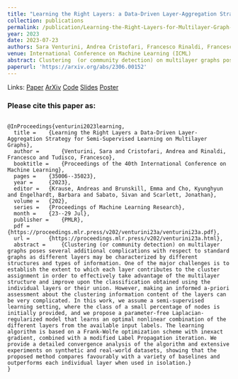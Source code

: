 ```yaml
---
title: "Learning the Right Layers: a Data-Driven Layer-Aggregation Strategy for Semi-Supervised Learning on Multilayer Graphs"
collection: publications
permalink: /publication/Learning-the-Right-Layers-for-Multilayer-Graph-Classification
year: 2023
date: 2023-07-23
authors: Sara Venturini, Andrea Cristofari, Francesco Rinaldi, Francesco Tudisco
venue: International Conference on Machine Learning (ICML)
abstract: Clustering  (or community detection) on multilayer graphs poses several additional complications with respect to standard graphs as different layers may be characterized by different structures and types of information. One of the major challenges is to establish the extent to which each layer contributes to the cluster assignment in order to effectively take advantage of the multilayer structure and improve upon the classification obtained using the individual layers or their union. However, making an informed a-priori assessment about the clustering information content of the layers can be very complicated. In this work, we assume a semi-supervised learning setting, where the class of a small percentage of nodes is initially provided,  and we propose a parameter-free Laplacian-regularized model that learns an optimal nonlinear combination of the different layers from the available input labels. The learning algorithm is based on a Frank-Wolfe optimization scheme with inexact gradient, combined with a modified Label Propagation iteration. We provide a detailed convergence analysis of the algorithm and extensive experiments on synthetic and real-world datasets, showing that the proposed method  compares favourably with a variety of baselines and  outperforms each individual layer when used in isolation.
paperurl: 'https://arxiv.org/abs/2306.00152'
---
```


Links: [Paper](https://proceedings.mlr.press/v202/venturini23a/venturini23a.pdf) [ArXiv](https://arxiv.org/abs/2306.00152) [Code](https://github.com/saraventurini/Learning-the-right-layers-on-multilayer-graphs) [Slides](https://saraventurini.github.io/files/ICML23_slides.pdf) [Poster](https://saraventurini.github.io/files/ICML23_poster.pdf)

<h3>Please cite this paper as:</h3>

```

@InProceedings{venturini2023learning,
  title = 	 {Learning the Right Layers a Data-Driven Layer-Aggregation Strategy for Semi-Supervised Learning on Multilayer Graphs},
  author =       {Venturini, Sara and Cristofari, Andrea and Rinaldi, Francesco and Tudisco, Francesco},
  booktitle = 	 {Proceedings of the 40th International Conference on Machine Learning},
  pages = 	 {35006--35023},
  year = 	 {2023},
  editor = 	 {Krause, Andreas and Brunskill, Emma and Cho, Kyunghyun and Engelhardt, Barbara and Sabato, Sivan and Scarlett, Jonathan},
  volume = 	 {202},
  series = 	 {Proceedings of Machine Learning Research},
  month = 	 {23--29 Jul},
  publisher =    {PMLR},
  pdf = 	 {https://proceedings.mlr.press/v202/venturini23a/venturini23a.pdf},
  url = 	 {https://proceedings.mlr.press/v202/venturini23a.html},
  abstract = 	 {Clustering (or community detection) on multilayer graphs poses several additional complications with respect to standard graphs as different layers may be characterized by different structures and types of information. One of the major challenges is to establish the extent to which each layer contributes to the cluster assignment in order to effectively take advantage of the multilayer structure and improve upon the classification obtained using the individual layers or their union. However, making an informed a-priori assessment about the clustering information content of the layers can be very complicated. In this work, we assume a semi-supervised learning setting, where the class of a small percentage of nodes is initially provided, and we propose a parameter-free Laplacian-regularized model that learns an optimal nonlinear combination of the different layers from the available input labels. The learning algorithm is based on a Frank-Wolfe optimization scheme with inexact gradient, combined with a modified Label Propagation iteration. We provide a detailed convergence analysis of the algorithm and extensive experiments on synthetic and real-world datasets, showing that the proposed method compares favourably with a variety of baselines and outperforms each individual layer when used in isolation.}
}
```

